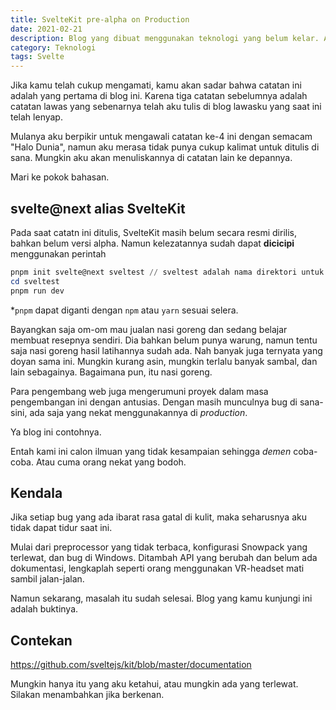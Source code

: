 ```yaml
---
title: SvelteKit pre-alpha on Production
date: 2021-02-21
description: Blog yang dibuat menggunakan teknologi yang belum kelar. Antara penasaran dan nekat sudah seperti tetangga. Pengalaman memang guru yang berharga, namun akan bijak jika kamu belajar dari pengalaman orang-orang nekat ini.
category: Teknologi
tags: Svelte
---
```


Jika kamu telah cukup mengamati, kamu akan sadar bahwa catatan ini adalah yang pertama di blog ini. Karena tiga catatan sebelumnya adalah catatan lawas yang sebenarnya telah aku tulis di blog lawasku yang saat ini telah lenyap.

Mulanya aku berpikir untuk mengawali catatan ke-4 ini dengan semacam "Halo Dunia", namun aku merasa tidak punya cukup kalimat untuk ditulis di sana. Mungkin aku akan menuliskannya di catatan lain ke depannya.

Mari ke pokok bahasan.

## svelte@next alias SvelteKit

Pada saat catatn ini ditulis, SvelteKit masih belum secara resmi dirilis, bahkan belum versi alpha. Namun kelezatannya sudah dapat **dicicipi** menggunakan perintah

```powershell
pnpm init svelte@next sveltest // sveltest adalah nama direktori untuk mencicipi sveltekit ini
cd sveltest
pnpm run dev
```

\*`pnpm` dapat diganti dengan `npm` atau `yarn` sesuai selera.

Bayangkan saja om-om mau jualan nasi goreng dan sedang belajar membuat resepnya sendiri. Dia bahkan belum punya warung, namun tentu saja nasi goreng hasil latihannya sudah ada. Nah banyak juga ternyata yang doyan sama ini. Mungkin kurang asin, mungkin terlalu banyak sambal, dan lain sebagainya. Bagaimana pun, itu nasi goreng.

Para pengembang web juga mengerumuni proyek dalam masa pengembangan ini dengan antusias. Dengan masih munculnya bug di sana-sini, ada saja yang nekat menggunakannya di _production_.

Ya blog ini contohnya.

Entah kami ini calon ilmuan yang tidak kesampaian sehingga _demen_ coba-coba. Atau cuma orang nekat yang bodoh.

## Kendala

Jika setiap bug yang ada ibarat rasa gatal di kulit, maka seharusnya aku tidak dapat tidur saat ini.

Mulai dari preprocessor yang tidak terbaca, konfigurasi Snowpack yang terlewat, dan bug di Windows. Ditambah API yang berubah dan belum ada dokumentasi, lengkaplah seperti orang menggunakan VR-headset mati sambil jalan-jalan.

Namun sekarang, masalah itu sudah selesai. Blog yang kamu kunjungi ini adalah buktinya.

## Contekan

https://github.com/sveltejs/kit/blob/master/documentation

Mungkin hanya itu yang aku ketahui, atau mungkin ada yang terlewat. Silakan menambahkan jika berkenan.
